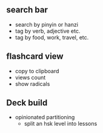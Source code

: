 ## search bar
- search by pinyin or hanzi
- tag by verb, adjective etc.
- tag by food, work, travel, etc.
## flashcard view
- copy to clipboard
- views count
- show radicals

## Deck build
- opinionated partitioning
	- split an hsk level into lessons